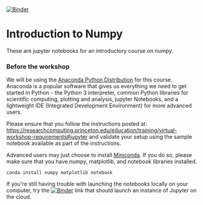 [![Binder](https://mybinder.org/badge_logo.svg)](https://mybinder.org/v2/gh/vineetbansal/np_workshop.git/HEAD)

# Introduction to Numpy

These are jupyter notebooks for an introductory course on numpy.

### Before the workshop

We will be using the [Anaconda Python Distribution](https://www.anaconda.com/download) for this course. Anaconda is a popular software that gives us everything we need to get started in Python - the Python 3 interpreter, common Python libraries for scientific computing, plotting and analysis, jupyter Notebooks, and a lightweight IDE (Integrated Development Environment) for more advanced users.

Please ensure that you follow the instructions posted at:
https://researchcomputing.princeton.edu/education/training/virtual-workshop-requirements#jupyter
and validate your setup using the sample notebook available as part of the instructions.

Advanced users may just choose to install [Miniconda](https://docs.conda.io/en/latest/miniconda.html). If you do so, please make sure that you have numpy, matplotlib, and notebook libraries installed.
```
conda install numpy matplotlib notebook
```

If you're still having trouble with launching the notebooks locally on your computer, try the [![Binder](https://mybinder.org/badge_logo.svg)](https://mybinder.org/v2/gh/vineetbansal/np_workshop.git/HEAD) link that should launch an instance of Jupyter on the cloud.
